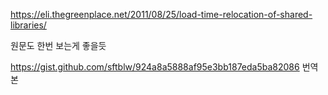 https://eli.thegreenplace.net/2011/08/25/load-time-relocation-of-shared-libraries/

원문도 한번 보는게 좋을듯

https://gist.github.com/sftblw/924a8a5888af95e3bb187eda5ba82086
번역본



